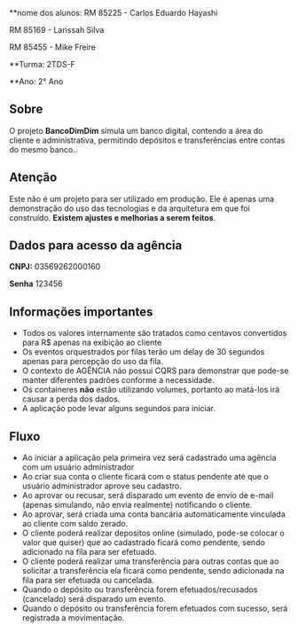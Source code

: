 **nome dos alunos: RM 85225 - Carlos Eduardo Hayashi

RM 85169 - Larissah Silva

RM 85455 - Mike Freire

**Turma: 2TDS-F

**Ano: 2° Ano


## Sobre
O projeto **BancoDimDim** simula um banco digital, contendo a área do cliente e administrativa, permitindo depósitos e transferências entre contas do mesmo banco..

## Atenção
Este não é um projeto para ser utilizado em produção. Ele é apenas uma demonstração do uso das tecnologias e da arquitetura em que foi construído. **Existem ajustes e melhorias a serem feitos**.

## Dados para acesso da agência

**CNPJ:** 03569262000160

**Senha** 123456

## Informações importantes
- Todos os valores internamente são tratados como centavos convertidos para R$ apenas na exibição ao cliente
- Os eventos orquestrados por filas terão um delay de 30 segundos apenas para percepção do uso da fila.
- O contexto de AGÊNCIA não possui CQRS para demonstrar que pode-se manter diferentes padrões conforme a necessidade.
- Os containeres **não** estão utilizando volumes, portanto ao matá-los irá causar a perda dos dados.
- A aplicação pode levar alguns segundos para iniciar.

## Fluxo
- Ao iniciar a aplicação pela primeira vez será cadastrado uma agência com um usuário administrador
- Ao criar sua conta o cliente ficará com o status pendente até que o usuário administrador aprove seu cadastro.
- Ao aprovar ou recusar, será disparado um evento de envio de e-mail (apenas simulando, não envia realmente) notificando o cliente.
- Ao aprovar, será criada uma conta bancária automaticamente vinculada ao cliente com saldo zerado.
- O cliente poderá realizar depositos online (simulado, pode-se colocar o valor que quiser) que ao cadastrado ficará como pendente, sendo adicionado na fila para ser efetuado.
- O cliente poderá realizar uma transferência para outras contas que ao solicitar a transferência ela ficará como pendente, sendo adicionada na fila para ser efetuada ou cancelada.
- Quando o depósito ou transferência forem efetuados/recusados (cancelado) será disparado um evento.
- Quando o depósito ou transferência forem efetuados com sucesso, será registrada a movimentação.

